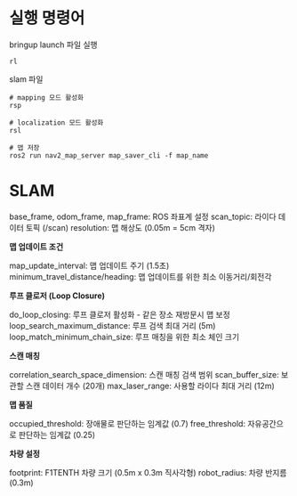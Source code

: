 # 실행 명령어

bringup launch 파일 실행

```
rl
```

slam 파일
```
# mapping 모드 활성화
rsp
```

```
# localization 모드 활성화
rsl
```

```
# 맵 저장
ros2 run nav2_map_server map_saver_cli -f map_name
```

# SLAM
base_frame, odom_frame, map_frame: ROS 좌표계 설정
scan_topic: 라이다 데이터 토픽 (/scan)
resolution: 맵 해상도 (0.05m = 5cm 격자)

**맵 업데이트 조건**

map_update_interval: 맵 업데이트 주기 (1.5초)
minimum_travel_distance/heading: 맵 업데이트를 위한 최소 이동거리/회전각

**루프 클로저 (Loop Closure)**

do_loop_closing: 루프 클로저 활성화 - 같은 장소 재방문시 맵 보정
loop_search_maximum_distance: 루프 검색 최대 거리 (5m)
loop_match_minimum_chain_size: 루프 매칭을 위한 최소 체인 크기

**스캔 매칭**

correlation_search_space_dimension: 스캔 매칭 검색 범위
scan_buffer_size: 보관할 스캔 데이터 개수 (20개)
max_laser_range: 사용할 라이다 최대 거리 (12m)

**맵 품질**

occupied_threshold: 장애물로 판단하는 임계값 (0.7)
free_threshold: 자유공간으로 판단하는 임계값 (0.25)

**차량 설정**

footprint: F1TENTH 차량 크기 (0.5m x 0.3m 직사각형)
robot_radius: 차량 반지름 (0.3m)

#
